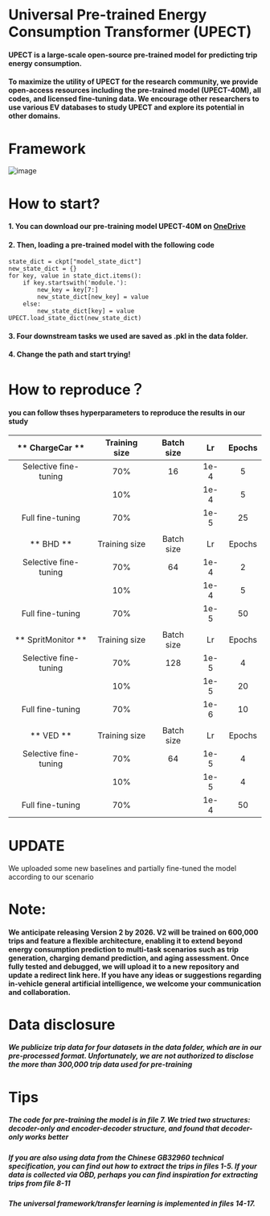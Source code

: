 # Universal Pre-trained Energy Consumption Transformer (UPECT)
#### UPECT is a large-scale open-source pre-trained model for predicting trip energy consumption. 

#### To maximize the utility of UPECT for the research community, we provide open-access resources including the pre-trained model (UPECT-40M), all codes, and licensed fine-tuning data. We encourage other researchers to use various EV databases to study UPECT and explore its potential in other domains.

# Framework

![image](https://github.com/RaganrokV/UPECT/assets/73992419/e5724b74-4a8b-4d1f-aacd-700dce2bb595)

# How to start?

#### 1. You can download our pre-training model UPECT-40M on [OneDrive](https://1drv.ms/u/c/284956e407934917/Ed6g9DN4KRFJh5Zbyo50MowByxbMMutr_ExWMJwA2qzWEA?e=IP2TJq)
#### 2. Then, loading a pre-trained model with the following code
```ckpt = torch.load('11-pretrained_incremental_learning/model/UPECT_40M.pt')
state_dict = ckpt["model_state_dict"]
new_state_dict = {}
for key, value in state_dict.items():
    if key.startswith('module.'):
        new_key = key[7:]  
        new_state_dict[new_key] = value
    else:
        new_state_dict[key] = value
UPECT.load_state_dict(new_state_dict)
```
#### 3. Four downstream tasks we used are saved as .pkl in the data folder.
#### 4. Change the path and start trying!

# How to reproduce？

#### you can follow thses hyperparameters to reproduce the results in our study

|   **    ChargeCar   **  | Training size | Batch size |  Lr  | Epochs |
|:-----------------------:|:-------------:|:----------:|:----:|:------:|
|  Selective fine-tuning  |      70%      |     16     | 1e-4 |    5   |
|                         |      10%      |            | 1e-4 |    5   |
|     Full fine-tuning    |      70%      |            | 1e-5 |   25   |
|                         |               |            |      |        |
|      **    BHD   **     | Training size | Batch size |  Lr  | Epochs |
|  Selective fine-tuning  |      70%      |     64     | 1e-4 |    2   |
|                         |      10%      |            | 1e-4 |    5   |
|     Full fine-tuning    |      70%      |            | 1e-5 |   50   |
|                         |               |            |      |        |
| **    SpritMonitor   ** | Training size | Batch size |  Lr  | Epochs |
|  Selective fine-tuning  |      70%      |     128    | 1e-5 |    4   |
|                         |      10%      |            | 1e-5 |   20   |
|     Full fine-tuning    |      70%      |            | 1e-6 |   10   |
|                         |               |            |      |        |
|      **    VED   **     | Training size | Batch size |  Lr  | Epochs |
|  Selective fine-tuning  |      70%      |     64     | 1e-5 |    4   |
|                         |      10%      |            | 1e-5 |    4   |
|     Full fine-tuning    |      70%      |            | 1e-4 |   50   |


# UPDATE
We uploaded some new baselines and partially fine-tuned the model according to our scenario

# Note: 
#### We anticipate releasing Version 2 by 2026. V2 will be trained on 600,000 trips and feature a flexible architecture, enabling it to extend beyond energy consumption prediction to multi-task scenarios such as trip generation, charging demand prediction, and aging assessment. Once fully tested and debugged, we will upload it to a new repository and update a redirect link here. If you have any ideas or suggestions regarding in-vehicle general artificial intelligence, we welcome your communication and collaboration.

# Data disclosure

##### We publicize trip data for four datasets in the data folder, which are in our pre-processed format. Unfortunately, we are not authorized to disclose the more than 300,000 trip data used for pre-training

# Tips
##### The code for pre-training the model is in file 7. We tried two structures: decoder-only and encoder-decoder structure, and found that decoder-only works better
##### If you are also using data from the Chinese GB32960 technical specification, you can find out how to extract the trips in files 1-5. If your data is collected via OBD, perhaps you can find inspiration for extracting trips from file 8-11
##### The universal framework/transfer learning is implemented in files 14-17.
